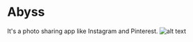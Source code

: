 # Abyss
It's a photo sharing app like Instagram and Pinterest.
![alt text](https://developer.android.com/studio/images/studio-homepage-hero.jpg)
